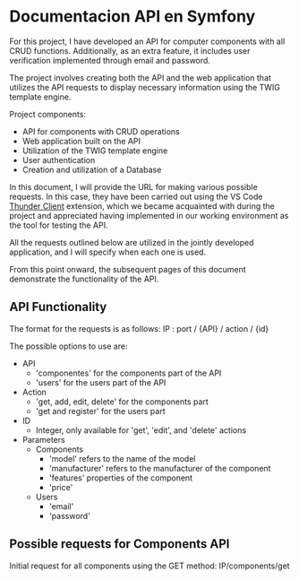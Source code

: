 # Documentacion API en Symfony


For this project, I have developed an API for computer components with all CRUD functions. Additionally, as an extra feature, it includes user verification implemented through email and password.

The project involves creating both the API and the web application that utilizes the API requests to display necessary information using the TWIG template engine.


Project components:

* API for components with CRUD operations
* Web application built on the API
* Utilization of the TWIG template engine
* User authentication
* Creation and utilization of a Database


In this document, I will provide the URL for making various possible requests. In this case, they have been carried out using the VS Code [Thunder Client](https://www.thunderclient.com/) extension, which we became acquainted with during the project and appreciated having implemented in our working environment as the tool for testing the API.

All the requests outlined below are utilized in the jointly developed application, and I will specify when each one is used.

From this point onward, the subsequent pages of this document demonstrate the functionality of the API.


## API Functionality


The format for the requests is as follows:
IP : port / {API} / action / {id}

The possible options to use are:

* API
  * 'componentes' for the components part of the API
  * 'users' for the users part of the API
* Action
  * 'get, add, edit, delete' for the components part
  * 'get and register' for the users part
* ID
  * Integer, only available for 'get', 'edit', and 'delete' actions
* Parameters
  * Components
    * 'model' refers to the name of the model
    * 'manufacturer' refers to the manufacturer of the component
    * 'features' properties of the component
    * 'price'
  * Users
    * 'email'
    * 'password'


## Possible requests for Components API

Initial request for all components using the GET method:
	IP/components/get
